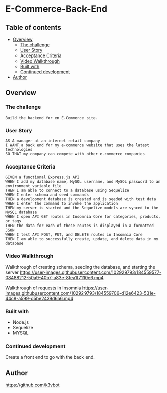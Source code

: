 # E-Commerce-Back-End

## Table of contents

- [Overview](#overview)
  - [The challenge](#the-challenge)
  - [User Story](#user-story)
  - [Acceptance Criteria](#acceptance-criteria)
  - [Video Walkthrough](#video-walkthrough)
  - [Built with](#built-with)
  - [Continued development](#continued-development)
- [Author](#author)


## Overview

### The challenge

```
Build the backend for en E-Commerce site. 
```
### User Story

```
AS A manager at an internet retail company
I WANT a back end for my e-commerce website that uses the latest technologies
SO THAT my company can compete with other e-commerce companies
```

### Acceptance Criteria

```
GIVEN a functional Express.js API
WHEN I add my database name, MySQL username, and MySQL password to an environment variable file
THEN I am able to connect to a database using Sequelize
WHEN I enter schema and seed commands
THEN a development database is created and is seeded with test data
WHEN I enter the command to invoke the application
THEN my server is started and the Sequelize models are synced to the MySQL database
WHEN I open API GET routes in Insomnia Core for categories, products, or tags
THEN the data for each of these routes is displayed in a formatted JSON
WHEN I test API POST, PUT, and DELETE routes in Insomnia Core
THEN I am able to successfully create, update, and delete data in my database

```


### Video Walkthrough
Walkthrough of creating schema, seeding the database, and starting the server
https://user-images.githubusercontent.com/102929793/184559577-08488212-50a9-40b7-a83e-8fea1f7110e6.mp4


Walkthrough of requests in Insomnia
https://user-images.githubusercontent.com/102929793/184559706-d12e6423-531e-44c8-a599-d5be2439d6a6.mp4






### Built with

- Node.js
- Sequelize
- MYSQL

### Continued development

Create a front end to go with the back end. 

## Author

https://github.com/k3vbot
